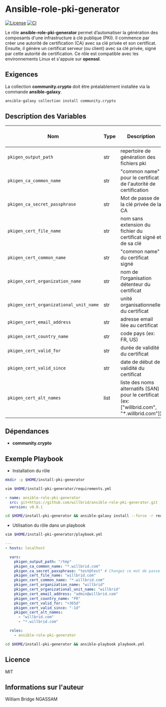 # Ansible-role-pki-generator

[![License](https://img.shields.io/badge/license-MIT-blue.svg)](https://github.com/willbrid/ansible-role-pki-generator/blob/main/LICENSE) [![CI](https://github.com/willbrid/ansible-role-pki-generator/actions/workflows/ci.yml/badge.svg)](https://github.com/willbrid/ansible-role-pki-generator/actions/workflows/ci.yml)

Le rôle **ansible-role-pki-generator** permet d’automatiser la génération des composants d'une infrastructure à clé publique (PKI). Il commence par créer une autorité de certification (CA) avec sa clé privée et son certificat. Ensuite, il génère un certificat serveur (ou client) avec sa clé privée, signé par cette autorité de certification. Ce rôle est compatible avec les environnements Linux et s'appuie sur **openssl**.

## Exigences

La collection **community.crypto** doit être préalablement installée via la commande **ansible-galaxy**.

```bash
ansible-galaxy collection install community.crypto
```

## Description des Variables

|Nom|Type|Description|Obligatoire|Valeur par défaut|
|---|----|-----------|-----------|-----------------|
`pkigen_output_path`|str|repertoire de génération des fichiers pki|oui|`""`
`pkigen_ca_common_name`|str|"common name" pour le certificat de l'autorité de certification|oui|`""`
`pkigen_ca_secret_passphrase`|str|Mot de passe de la clé privée de la CA|oui|`""`
`pkigen_cert_file_name`|str|nom sans extension du fichier du certificat signé et de sa clé|oui|`""`
`pkigen_cert_common_name`|str|"common name" du certificat signé|oui|`""`
`pkigen_cert_organization_name`|str|nom de l’organisation détenteur du certificat|oui|`""`
`pkigen_cert_organizational_unit_name`|str|unité organisationnelle du certificat|non|`""`
`pkigen_cert_email_address`|str|adresse email liée au certificat|non|`""`
`pkigen_cert_country_name`|str|code pays (ex: FR, US)|non|`""`
`pkigen_cert_valid_for`|str|durée de validité du certificat|non|`"+365d"`
`pkigen_cert_valid_since`|str|date de début de validité du certificat|non|`"-1d"`
`pkigen_cert_alt_names`|list|liste des noms alternatifs (SAN) pour le certificat (ex: ["willbrid.com", "*.willbrid.com"])|oui|`[]`

## Dépendances

- **community.crypto**

## Exemple Playbook

- Installation du rôle

```bash
mkdir -p $HOME/install-pki-generator
```

```bash
vim $HOME/install-pki-generator/requirements.yml
```

```yaml
- name: ansible-role-pki-generator
  src: git+https://github.com/willbrid/ansible-role-pki-generator.git
  version: v0.0.1
```

```bash
cd $HOME/install-pki-generator && ansible-galaxy install --force -r requirements.yml
```

- Utilisation du rôle dans un playbook

```bash
vim $HOME/install-pki-generator/playbook.yml
```

```yaml
---
- hosts: localhost

  vars:
    pkigen_output_path: "/tmp"
    pkigen_ca_common_name: "*.willbrid.com"
    pkigen_ca_secret_passphrase: "test@test" # Changez ce mot de passe : n'utilisez pas celui fourni à titre d'exemple
    pkigen_cert_file_name: "willbrid.com"
    pkigen_cert_common_name: "*.willbrid.com"
    pkigen_cert_organization_name: "willbrid"
    pkigen_cert_organizational_unit_name: "willbrid"
    pkigen_cert_email_address: "admin@willbrid.com"
    pkigen_cert_country_name: "FR"
    pkigen_cert_valid_for: "+365d"
    pkigen_cert_valid_since: "-1d"
    pkigen_cert_alt_names:
      - "willbrid.com"
      - "*.willbrid.com"

  roles:
    - ansible-role-pki-generator
```

```bash
cd $HOME/install-pki-generator && ansible-playbook playbook.yml
```

## Licence

MIT

## Informations sur l'auteur

William Bridge NGASSAM
